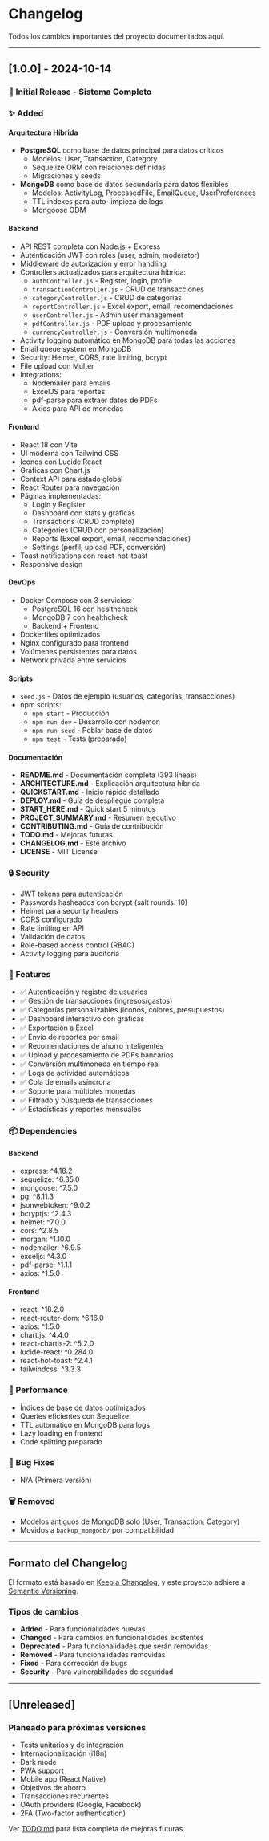 # Changelog

Todos los cambios importantes del proyecto documentados aquí.

---

## [1.0.0] - 2024-10-14

### 🎉 Initial Release - Sistema Completo

### ✨ Added

#### Arquitectura Híbrida
- **PostgreSQL** como base de datos principal para datos críticos
  - Modelos: User, Transaction, Category
  - Sequelize ORM con relaciones definidas
  - Migraciones y seeds
- **MongoDB** como base de datos secundaria para datos flexibles
  - Modelos: ActivityLog, ProcessedFile, EmailQueue, UserPreferences
  - TTL indexes para auto-limpieza de logs
  - Mongoose ODM

#### Backend
- API REST completa con Node.js + Express
- Autenticación JWT con roles (user, admin, moderator)
- Middleware de autorización y error handling
- Controllers actualizados para arquitectura híbrida:
  - `authController.js` - Register, login, profile
  - `transactionController.js` - CRUD de transacciones
  - `categoryController.js` - CRUD de categorías
  - `reportController.js` - Excel export, email, recomendaciones
  - `userController.js` - Admin user management
  - `pdfController.js` - PDF upload y procesamiento
  - `currencyController.js` - Conversión multimoneda
- Activity logging automático en MongoDB para todas las acciones
- Email queue system en MongoDB
- Security: Helmet, CORS, rate limiting, bcrypt
- File upload con Multer
- Integrations:
  - Nodemailer para emails
  - ExcelJS para reportes
  - pdf-parse para extraer datos de PDFs
  - Axios para API de monedas

#### Frontend
- React 18 con Vite
- UI moderna con Tailwind CSS
- Iconos con Lucide React
- Gráficas con Chart.js
- Context API para estado global
- React Router para navegación
- Páginas implementadas:
  - Login y Register
  - Dashboard con stats y gráficas
  - Transactions (CRUD completo)
  - Categories (CRUD con personalización)
  - Reports (Excel export, email, recomendaciones)
  - Settings (perfil, upload PDF, conversión)
- Toast notifications con react-hot-toast
- Responsive design

#### DevOps
- Docker Compose con 3 servicios:
  - PostgreSQL 16 con healthcheck
  - MongoDB 7 con healthcheck
  - Backend + Frontend
- Dockerfiles optimizados
- Nginx configurado para frontend
- Volúmenes persistentes para datos
- Network privada entre servicios

#### Scripts
- `seed.js` - Datos de ejemplo (usuarios, categorías, transacciones)
- npm scripts:
  - `npm start` - Producción
  - `npm run dev` - Desarrollo con nodemon
  - `npm run seed` - Poblar base de datos
  - `npm test` - Tests (preparado)

#### Documentación
- **README.md** - Documentación completa (393 líneas)
- **ARCHITECTURE.md** - Explicación arquitectura híbrida
- **QUICKSTART.md** - Inicio rápido detallado
- **DEPLOY.md** - Guía de despliegue completa
- **START_HERE.md** - Quick start 5 minutos
- **PROJECT_SUMMARY.md** - Resumen ejecutivo
- **CONTRIBUTING.md** - Guía de contribución
- **TODO.md** - Mejoras futuras
- **CHANGELOG.md** - Este archivo
- **LICENSE** - MIT License

### 🔒 Security

- JWT tokens para autenticación
- Passwords hasheados con bcrypt (salt rounds: 10)
- Helmet para security headers
- CORS configurado
- Rate limiting en API
- Validación de datos
- Role-based access control (RBAC)
- Activity logging para auditoría

### 🎯 Features

- ✅ Autenticación y registro de usuarios
- ✅ Gestión de transacciones (ingresos/gastos)
- ✅ Categorías personalizables (iconos, colores, presupuestos)
- ✅ Dashboard interactivo con gráficas
- ✅ Exportación a Excel
- ✅ Envío de reportes por email
- ✅ Recomendaciones de ahorro inteligentes
- ✅ Upload y procesamiento de PDFs bancarios
- ✅ Conversión multimoneda en tiempo real
- ✅ Logs de actividad automáticos
- ✅ Cola de emails asíncrona
- ✅ Soporte para múltiples monedas
- ✅ Filtrado y búsqueda de transacciones
- ✅ Estadísticas y reportes mensuales

### 📦 Dependencies

#### Backend
- express: ^4.18.2
- sequelize: ^6.35.0
- mongoose: ^7.5.0
- pg: ^8.11.3
- jsonwebtoken: ^9.0.2
- bcryptjs: ^2.4.3
- helmet: ^7.0.0
- cors: ^2.8.5
- morgan: ^1.10.0
- nodemailer: ^6.9.5
- exceljs: ^4.3.0
- pdf-parse: ^1.1.1
- axios: ^1.5.0

#### Frontend
- react: ^18.2.0
- react-router-dom: ^6.16.0
- axios: ^1.5.0
- chart.js: ^4.4.0
- react-chartjs-2: ^5.2.0
- lucide-react: ^0.284.0
- react-hot-toast: ^2.4.1
- tailwindcss: ^3.3.3

### 🚀 Performance

- Índices de base de datos optimizados
- Queries eficientes con Sequelize
- TTL automático en MongoDB para logs
- Lazy loading en frontend
- Code splitting preparado

### 🐛 Bug Fixes

- N/A (Primera versión)

### 🗑️ Removed

- Modelos antiguos de MongoDB solo (User, Transaction, Category)
- Movidos a `backup_mongodb/` por compatibilidad

---

## Formato del Changelog

El formato está basado en [Keep a Changelog](https://keepachangelog.com/es-ES/1.0.0/),
y este proyecto adhiere a [Semantic Versioning](https://semver.org/lang/es/).

### Tipos de cambios

- **Added** - Para funcionalidades nuevas
- **Changed** - Para cambios en funcionalidades existentes
- **Deprecated** - Para funcionalidades que serán removidas
- **Removed** - Para funcionalidades removidas
- **Fixed** - Para corrección de bugs
- **Security** - Para vulnerabilidades de seguridad

---

## [Unreleased]

### Planeado para próximas versiones

- Tests unitarios y de integración
- Internacionalización (i18n)
- Dark mode
- PWA support
- Mobile app (React Native)
- Objetivos de ahorro
- Transacciones recurrentes
- OAuth providers (Google, Facebook)
- 2FA (Two-factor authentication)

Ver [TODO.md](TODO.md) para lista completa de mejoras futuras.
